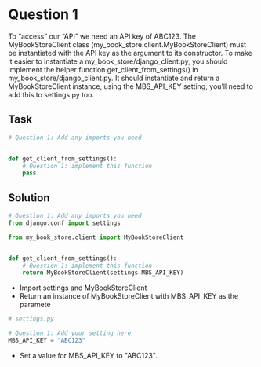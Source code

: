 # Question 1
To “access” our “API” we need an API key of ABC123. The MyBookStoreClient class (my_book_store.client.MyBookStoreClient) must be instantiated with the API key as the argument to its constructor. To make it easier to instantiate a my_book_store/django_client.py, you should implement the helper function get_client_from_settings() in my_book_store/django_client.py. It should instantiate and return a MyBookStoreClient instance, using the MBS_API_KEY setting; you’ll need to add this to settings.py too.

## Task
```python
# Question 1: Add any imports you need


def get_client_from_settings():
    # Question 1: implement this function
    pass
```

## Solution
```python
# Question 1: Add any imports you need
from django.conf import settings

from my_book_store.client import MyBookStoreClient


def get_client_from_settings():
    # Question 1: implement this function
    return MyBookStoreClient(settings.MBS_API_KEY)
```
- Import settings and MyBookStoreClient
- Return an instance of MyBookStoreClient with MBS_API_KEY as the paramete


```python
# settings.py

# Question 1: Add your setting here
MBS_API_KEY = "ABC123"
```

- Set a value for MBS_API_KEY to "ABC123".